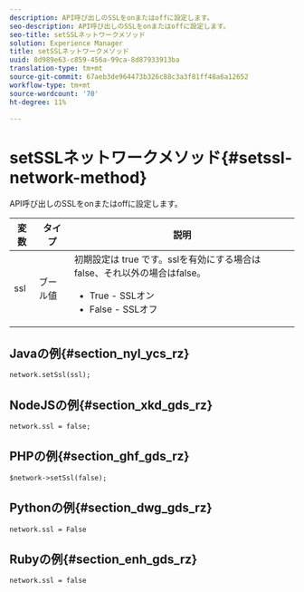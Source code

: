 ```yaml
---
description: API呼び出しのSSLをonまたはoffに設定します。
seo-description: API呼び出しのSSLをonまたはoffに設定します。
seo-title: setSSLネットワークメソッド
solution: Experience Manager
title: setSSLネットワークメソッド
uuid: 8d989e63-c859-456a-99ca-8d87933913ba
translation-type: tm+mt
source-git-commit: 67aeb3de964473b326c88c3a3f81ff48a6a12652
workflow-type: tm+mt
source-wordcount: '70'
ht-degree: 11%

---
```



# setSSLネットワークメソッド{#setssl-network-method}

API呼び出しのSSLをonまたはoffに設定します。

| 変数 | タイプ | 説明 |
|--- |--- |--- |
| ssl | ブール値 | 初期設定は true です。sslを有効にする場合はfalse、それ以外の場合はfalse。<br><ul><li>True - SSLオン </li><li>False - SSLオフ</li></ul> |

## Javaの例{#section_nyl_ycs_rz}

```
network.setSsl(ssl); 
```

## NodeJSの例{#section_xkd_gds_rz}

```
network.ssl = false; 
```

## PHPの例{#section_ghf_gds_rz}

```
$network->setSsl(false); 
```

## Pythonの例{#section_dwg_gds_rz}

```
network.ssl = False 
```

## Rubyの例{#section_enh_gds_rz}

```
network.ssl = false 
```
